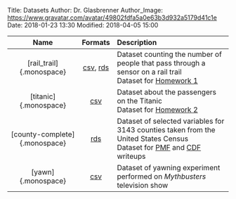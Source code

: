 Title: Datasets
Author: Dr. Glasbrenner
Author_Image: https://www.gravatar.com/avatar/49802fdfa5a0e63b3d932a5179d41c1e
Date: 2018-01-23 13:30
Modified: 2018-04-05 15:00

| Name                          | Formats                                           | Description                                                                                                                   |
| :----------------------:      | :-----------------------------------------------: | :--------------------------------------------------------------------------------------------------------------               |
| [rail_trail]{.monospace}      | [csv][rail-csv], [rds][rail-rds]                  | Dataset counting the number of people that pass through a sensor on a rail trail <br> Dataset for [Homework 1]                |
| [titanic]{.monospace}         | [csv][rail-csv]                                   | Dataset about the passengers on the Titanic <br> Dataset for [Homework 2]                                                     |
| [county-complete]{.monospace} | [rds][county-complete-rds]                        | Dataset of selected variables for 3143 counties taken from the United States Census <br> Dataset for [PMF] and [CDF] writeups |
| [yawn]{.monospace}            | [csv][yawn-csv]                                   | Dataset of yawning experiment performed on *Mythbusters* television show                                                      |

[rail-csv]:            /files/datasets/rail_trail.csv
[rail-rds]:            /files/datasets/rail_trail.rds
[titanic-csv]:         /files/datasets/titanic_dataset.csv
[county-complete-rds]: /files/datasets/county_complete.rds
[yawn-csv]:            /files/datasets/yawn.csv
[Homework 1]:          /assignments/homework-1/
[Homework 2]:          /assignments/homework-2/
[PMF]:                 /materials/representing-distributions-pmf/
[CDF]:                 /materials/representing-distributions-cdf/
